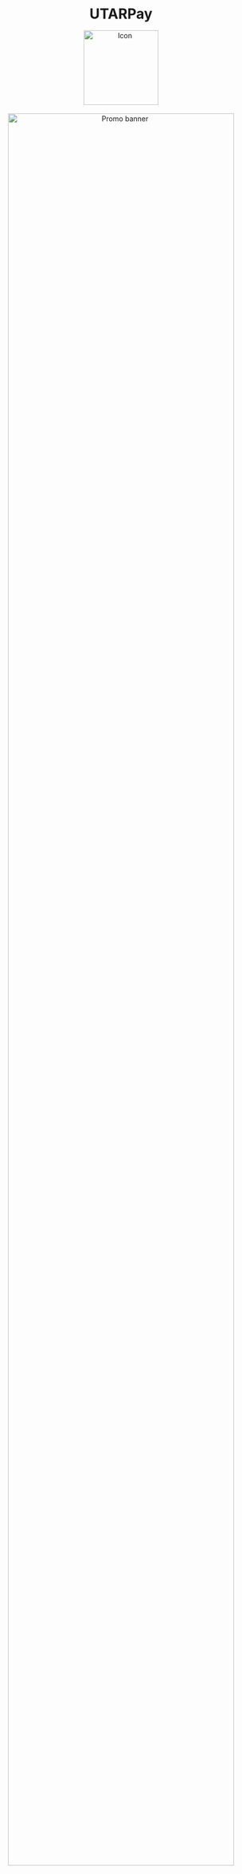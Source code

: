 
<h1 align="center" style="font-size:28px; line-height:1"><b>UTARPay</b></h1>

<a href="https://utar-pay.web.app/">
  <div align="center">
    <img alt="Icon" src="promotional/icons/icon.png" width="150px">
  </div>
</a>

<br />

<a href="https://utar-pay.web.app/">
  <div align="center">
    <img width="95%" src="promotional/GitHub/SocialPreviewGitHub.png" alt="Promo banner">
  </div>
</a>

<br />

---

Cashew is a full-fledged, feature-rich application designed to empower users in managing their finances effectively. Built using Flutter - with Drift's SQL package, and Firebase - this app offers a seamless and intuitive user experience across various devices. Development started in September 2021.

---

## Feature
Cashew was featured on [YouTube](https://www.youtube.com/watch?v=2MwWmqcn--s&t=261s)!
Thanks [Sam Beckman](https://www.youtube.com/@sambeckman)!

<a href="https://www.youtube.com/watch?v=2MwWmqcn--s&t=261s">
  <div align="center">
    <img width="80%" src="promotional/youtube-promo/thumbnail.png" alt="Review Video">
  </div>
</a>

## Release
Check out the [official website](https://utar-pay.web.app/)!


This application is available on the [App Store](https://apps.apple.com/us/app/cashew-expense-budget-tracker/id6463662930), [Google Play](https://play.google.com/store/apps/details?id=com.jingjietan.utarpay), [GitHub](https://github.com/jameskokoska/Cashew/releases/) and as a [Web App (PWA)](https://budget-track.web.app/).

### Changelog

Changes and progress about development is all heavily documented in GitHub [commits](https://github.com/jameskokoska/Cashew/commits/main) and in the [changelog](https://github.com/jameskokoska/Cashew/blob/main/budget/lib/widgets/showChangelog.dart)

## Key Features

### 💸 Budget Management
- Custom Budgets and Time Periods: Set up personalized budgets with flexible time periods, such as monthly, weekly, daily, or any custom time period that suits your financial planning needs. A custom time period is useful if you plan on setting a one-time travel budget!
- Added Budgets: Selectively add transactions to specific budgets, allowing you to focus on specific expense categories.
- Category Spending Limits per Budget: Set limits for each category within a budget, ensuring responsible spending.
- Past Budget History Viewing: Analyze your spending habits over time by accessing past budget history, enabling comparison and tracking of financial progress.
- Goals: Create spending and saving goals and put transactions towards different purchases or savings. Track your progress towards achieving your financial goals.

### 💰 Transaction Management
- Support for Different Transaction Types: Categorize transactions effectively based on types such as upcoming, subscription, repeating, debts (borrowed), and credit (lent). Each type behaves in certain ways in the interface. Pay your upcoming transactions when you're ready, or mark your lent out transactions as collected.
- Custom Categories: Create personalized categories to organize transactions according to your unique spending habits. Search through multiple icons and select the default option as expenses or income when adding transactions.
- Custom Titles: Automatically assign transactions with the same name to specific categories, saving time and ensuring consistency. These titles are stored in memory and popup when you add another transaction with a similar name.
- Search and Filters: Easily search and filter transactions based on various criteria such as date, category, amount, or custom tags, enabling quick access to information.
- Easy Editing: Long-press and swipe to select multiple budgets, edit accordingly as needed or delete multiple at once.

### 💱 Financial Flexibility
- Multiple Currencies and Accounts: Manage finances across different currencies and accounts with up-to-date conversion rates for accurate calculations and effortless currency conversions. The interface shows the original amount added and the converted amount to the selected account.
- Switch Accounts and Currencies with Ease: On the homepage, easily select a different account and currency and everything will be converted automatically in an instant.

### 🔒 Enhanced Security and Accessibility
- Biometric Lock: Secure budget data using biometric authentication, adding an extra layer of privacy.
- Google Login: Conveniently log in to the app using your Google account, ensuring a streamlined and hassle-free authentication process.

### 🎨 User Experience and Design
- Material You Design: Enjoy a visually appealing and modern interface, following the principles of Material You design for a delightful user experience.
- Custom Accent Color: Personalize the app by selecting a custom accent color that suits your style, or follow that of the system.
- Light and Dark Mode: Seamlessly switch between light and dark themes to optimize visibility and reduce eye strain.
- Customizable Home Screen: Tailor the home screen layout and widgets to display the financial information that matters most to you, providing a personalized and efficient dashboard.
- Detailed Graph Visuals: Gain valuable insights into spending patterns through detailed and interactive graphs, visualizing financial data at a glance.
- Beautiful Adaptive UI: A responsive user interface that adapts flawlessly to both web and mobile platforms, providing an immersive and consistent user experience across devices.

### ☁ Backup and Syncing
- Cross-Device Sync: Keep budget data synchronized across all devices, ensuring access to financial information wherever you go.
- Google Drive Backup: Safeguard budget data by utilizing Google Drive's backup functionality, allowing easy restoration of data if needed.
- ~~Discontinued: Budget Sharing (Alpha): Collaborate with family members, friends, or colleagues by sharing budgets, enabling collective tracking and management of shared expenses.~~

### 💿 Smart Automation
- Notifications: Stay informed about important financial events and receive timely reminders for budget goals, transactions, and upcoming due dates.
- Import CSV Files: Seamlessly import financial data by uploading CSV files, facilitating a smooth transition from other applications or platforms.
- Import Google Sheets: Seamlessly import Google Sheets tables, quickly importing many transactions from a spreadsheet.
- ~~Unsupported: Auto Email Transaction Parsing (Beta): Automatically parse transaction details from email receipts, making expense tracking effortless and efficient.~~


## Bundled Packages
This repository contains, bundled in, modified versions of the discontinued packages listed below. They can be found in the folder `/budget/packages`
* https://pub.dev/packages/implicitly_animated_reorderable_list
* https://pub.dev/packages/sliding_sheet

## Translations
The translations are available here: https://docs.google.com/spreadsheets/d/1QQqt28cmrby6JqxLm-oxUXCuM3alniLJ6IRhcPJDOtk/edit?usp=sharing. If you would like to help translate, please reach out on email: dapperappdeveloper@gmail.com

### To Update Translations
1. Run `budget\assets\translations\generate-translations.py`
2. Restart the application

## Developer Notes

### Android Release
* To build an app-bundle Android release, run `flutter build appbundle --release`

Note: required Android SDK.

### iOS Release
* To build an IPA iOS release, run `flutter build ipa`

Note: requires MacOS.

### Firebase Deployment
* To deploy to firebase, run `firebase deploy`

Note: required Firebase.

### GitHub release
* Create a tag for the current version specified in `pubspec.yaml`
* `git tag <version>`
* Push the tag
* `git push origin <version>`
* Create the release and upload binaries
* https://github.com/jameskokoska/Cashew/releases/new

### Scripts
`deploy_and_build_windows.bat`
* Deploy to Firebase and build the apk and appbundle

`open_release_builds.bat`
* Opens the location of the built apk and appbundle

`update_translations.bat`
* Downloads the latest version of Cashew translations. Runs `budget\assets\translations\generate-translations.py`

### Develop Wirelessly on Android
* `adb tcpip 5555`
* `adb connect <IP>`
* Get the phone's IP by going to `About Phone` > `Status Information` > `IP Address`

### Migrate Database
1. Make any database changes to the schema and tables
2. Bump the schema version
    * Change `int schemaVersionGlobal = ...+1` in `tables.dart`
3. Make sure you are in application root directory
    * `cd .\budget\`
4. Generate database code
    * Run `dart run build_runner build`
5. Export the new schema
    * Generate schema dump for the newly created schema
    * Replace `[schemaVersion]` in the command below with the value of `schemaVersionGlobal`
    * Run `dart run drift_dev schema dump lib\database\tables.dart drift_schemas//drift_schema_v[schemaVersion].json`
    * Read more: https://drift.simonbinder.eu/docs/advanced-features/migrations/#exporting-the-schema
6. Generate step-by-step migrations
    * Run `dart run drift_dev schema steps drift_schemas/ lib\database\schema_versions.dart`
7. Implement migration strategy 
    * Edit `await stepByStep(...)` function in `tables.dart` and add the migration strategy for the new version migration

### Get Platform
* Use `getPlatform()` from `functions.dart`
* Since `Platform` is not supported on web, we must create a wrapper and always use this to determine the current platform 

### Push Route
* If we want to navigate to a new page, stick to `pushRoute(context, page)` function from `functions.dart`
* It handles the platform routing and `PageRouteBuilder`

### Wallets vs. Accounts
* `Wallets` have been been renamed to `Accounts` on the front-end but internally, the name `Wallet` is still used.

### Objectives vs. Goals
* `Objectives` have been been renamed to `Goals` on the front-end but internally, the name `Objectives` is still used.
